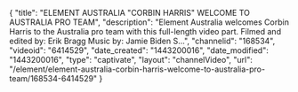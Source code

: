 {
    "title": "ELEMENT AUSTRALIA \"CORBIN HARRIS\" WELCOME TO AUSTRALIA PRO TEAM",
    "description": "Element Australia welcomes Corbin Harris to the Australia pro team with this full-length video part. Filmed and edited by: Erik Bragg Music by: Jamie Biden S...",
    "channelid": "168534",
    "videoid": "6414529",
    "date_created": "1443200016",
    "date_modified": "1443200016",
    "type": "captivate",
    "layout": "channelVideo",
    "url": "\/element\/element-australia-corbin-harris-welcome-to-australia-pro-team\/168534-6414529"
}